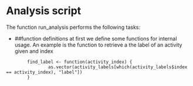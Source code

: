 # Analysis script

The function run_analysis performs the following tasks:

- ##function definitions
at first we define some functions for internal usage. An example is the function to retrieve a the label of an activity given and index
```{r}
        find_label <- function(activity_index) {
                as.vector(activity_labels[which(activity_labels$index == activity_index), "label"])
        }
```
